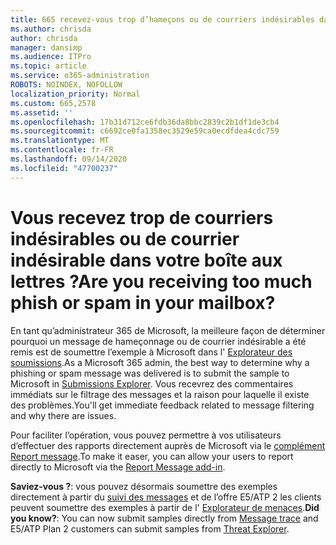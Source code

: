 ```yaml
---
title: 665 recevez-vous trop d’hameçons ou de courriers indésirables dans votre boîte aux lettres ?
ms.author: chrisda
author: chrisda
manager: dansimp
ms.audience: ITPro
ms.topic: article
ms.service: o365-administration
ROBOTS: NOINDEX, NOFOLLOW
localization_priority: Normal
ms.custom: 665,2578
ms.assetid: ''
ms.openlocfilehash: 17b31d712ce6fdb36da8bbc2839c2b1df1de3cb4
ms.sourcegitcommit: c6692ce0fa1358ec3529e59ca0ecdfdea4cdc759
ms.translationtype: MT
ms.contentlocale: fr-FR
ms.lasthandoff: 09/14/2020
ms.locfileid: "47700237"
---
```

# <a name="are-you-receiving-too-much-phish-or-spam-in-your-mailbox"></a><span data-ttu-id="ac385-102">Vous recevez trop de courriers indésirables ou de courrier indésirable dans votre boîte aux lettres ?</span><span class="sxs-lookup"><span data-stu-id="ac385-102">Are you receiving too much phish or spam in your mailbox?</span></span>

<span data-ttu-id="ac385-103">En tant qu’administrateur 365 de Microsoft, la meilleure façon de déterminer pourquoi un message de hameçonnage ou de courrier indésirable a été remis est de soumettre l’exemple à Microsoft dans l' [Explorateur des soumissions](https://protection.office.com/reportsubmission).</span><span class="sxs-lookup"><span data-stu-id="ac385-103">As a Microsoft 365 admin, the best way to determine why a phishing or spam message was delivered is to submit the sample to Microsoft in [Submissions Explorer](https://protection.office.com/reportsubmission).</span></span> <span data-ttu-id="ac385-104">Vous recevrez des commentaires immédiats sur le filtrage des messages et la raison pour laquelle il existe des problèmes.</span><span class="sxs-lookup"><span data-stu-id="ac385-104">You'll get immediate feedback related to message filtering and why there are issues.</span></span>

<span data-ttu-id="ac385-105">Pour faciliter l’opération, vous pouvez permettre à vos utilisateurs d’effectuer des rapports directement auprès de Microsoft via le [complément Report message](https://appsource.microsoft.com/product/office/WA104381180?src=office&tab=Overview).</span><span class="sxs-lookup"><span data-stu-id="ac385-105">To make it easer, you can allow your users to report directly to Microsoft via the [Report Message add-in](https://appsource.microsoft.com/product/office/WA104381180?src=office&tab=Overview).</span></span>

<span data-ttu-id="ac385-106">**Saviez-vous ?**: vous pouvez désormais soumettre des exemples directement à partir du [suivi des messages](https://protection.office.com/messagetrace) et de l’offre E5/ATP 2 les clients peuvent soumettre des exemples à partir de l' [Explorateur de menaces](https://docs.microsoft.com/microsoft-365/security/office-365-security/threat-explorer).</span><span class="sxs-lookup"><span data-stu-id="ac385-106">**Did you know?**: You can now submit samples directly from [Message trace](https://protection.office.com/messagetrace) and E5/ATP Plan 2 customers can submit samples from [Threat Explorer](https://docs.microsoft.com/microsoft-365/security/office-365-security/threat-explorer).</span></span>
